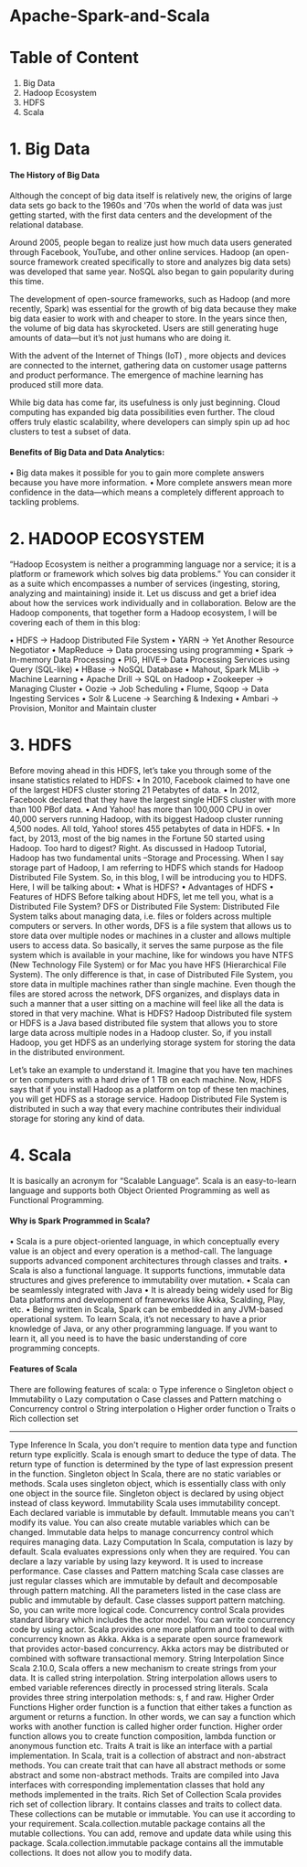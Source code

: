 # Apache-Spark-and-Scala

# Table of Content
1. Big Data
2. Hadoop Ecosystem
3. HDFS
4. Scala


# 1. Big Data

#### The History of Big Data

Although the concept of big data itself is relatively new, the origins of large data sets go back to the 1960s and '70s when the world of data was just getting started, with the first data centers and the development of the relational database.

Around 2005, people began to realize just how much data users generated through Facebook, YouTube, and other online services. Hadoop (an open-source framework created specifically to store and analyzes big data sets) was developed that same year. NoSQL also began to gain popularity during this time.

The development of open-source frameworks, such as Hadoop (and more recently, Spark) was essential for the growth of big data because they make big data easier to work with and cheaper to store. In the years since then, the volume of big data has skyrocketed. Users are still generating huge amounts of data—but it’s not just humans who are doing it.

With the advent of the Internet of Things (IoT) , more objects and devices are connected to the internet, gathering data on customer usage patterns and product performance. The emergence of machine learning has produced still more data.

While big data has come far, its usefulness is only just beginning. Cloud computing has expanded big data possibilities even further. The cloud offers truly elastic scalability, where developers can simply spin up ad hoc clusters to test a subset of data. 

#### Benefits of Big Data and Data Analytics:
•	Big data makes it possible for you to gain more complete answers because you have more information.
•	More complete answers mean more confidence in the data—which means a completely different approach to tackling problems.


# 2. HADOOP ECOSYSTEM

“Hadoop Ecosystem is neither a programming language nor a service; it is a platform or framework which solves big data problems.”
You can consider it as a suite which encompasses a number of services (ingesting, storing, analyzing and maintaining) inside it. Let us discuss and get a brief idea about how the services work individually and in collaboration.
Below are the Hadoop components, that together form a Hadoop ecosystem, I will be covering each of them in this blog:

•	HDFS -> Hadoop Distributed File System
•	YARN -> Yet Another Resource Negotiator
•	MapReduce -> Data processing using programming
•	Spark -> In-memory Data Processing
•	PIG, HIVE-> Data Processing Services using Query (SQL-like)
•	HBase -> NoSQL Database
•	Mahout, Spark MLlib -> Machine Learning
•	Apache Drill -> SQL on Hadoop
•	Zookeeper -> Managing Cluster
•	Oozie -> Job Scheduling
•	Flume, Sqoop -> Data Ingesting Services
•	Solr & Lucene -> Searching & Indexing 
•	Ambari -> Provision, Monitor and Maintain cluster

# 3. HDFS

Before moving ahead in this HDFS, let’s take you through some of the insane statistics related to HDFS:
•	In 2010, Facebook claimed to have one of the largest HDFS cluster storing 21 Petabytes of data.
•	In 2012, Facebook declared that they have the largest single HDFS cluster with more than 100 PBof data.
•	And Yahoo! has more than 100,000 CPU in over 40,000 servers running Hadoop, with its biggest Hadoop cluster running 4,500 nodes. All told, Yahoo! stores 455 petabytes of data in HDFS.
•	In fact, by 2013, most of the big names in the Fortune 50 started using Hadoop.
Too hard to digest? Right. As discussed in Hadoop Tutorial, Hadoop has two fundamental units –Storage and Processing. When I say storage part of Hadoop, I am referring to HDFS which stands for Hadoop Distributed File System. So, in this blog, I will be introducing you to HDFS.
Here, I will be talking about:
•	What is HDFS?
•	Advantages of HDFS
•	Features of HDFS
Before talking about HDFS, let me tell you, what is a Distributed File System?
DFS or Distributed File System:
Distributed File System talks about managing data, i.e. files or folders across multiple computers or servers. In other words, DFS is a file system that allows us to store data over multiple nodes or machines in a cluster and allows multiple users to access data. So basically, it serves the same purpose as the file system which is available in your machine, like for windows you have NTFS (New Technology File System) or for Mac you have HFS (Hierarchical File System). The only difference is that, in case of Distributed File System, you store data in multiple machines rather than single machine. Even though the files are stored across the network, DFS organizes, and displays data in such a manner that a user sitting on a machine will feel like all the data is stored in that very machine.
What is HDFS?
Hadoop Distributed file system or HDFS is a Java based distributed file system that allows you to store large data across multiple nodes in a Hadoop cluster. So, if you install Hadoop, you get HDFS as an underlying storage system for storing the data in the distributed environment.

Let’s take an example to understand it. Imagine that you have ten machines or ten computers with a hard drive of 1 TB on each machine. Now, HDFS says that if you install Hadoop as a platform on top of these ten machines, you will get HDFS as a storage service. Hadoop Distributed File System is distributed in such a way that every machine contributes their individual storage for storing any kind of data.


# 4. Scala
It is basically an acronym for “Scalable Language”. Scala is an easy-to-learn language and supports both Object Oriented Programming as well as Functional Programming.

#### Why is Spark Programmed in Scala?
•	Scala is a pure object-oriented language, in which conceptually every value is an object and every operation is a method-call. The language supports advanced component architectures through classes and traits.
•	Scala is also a functional language. It supports functions, immutable data structures and gives preference to immutability over mutation.
•	Scala can be seamlessly integrated with Java
•	It is already being widely used for Big Data platforms and development of frameworks like Akka, Scalding, Play, etc.
•	Being written in Scala, Spark can be embedded in any JVM-based operational system.
To learn Scala, it’s not necessary to have a prior knowledge of Java, or any other programming language. If you want to learn it, all you need is to have the basic understanding of core programming concepts.


#### Features of Scala
There are following features of scala:
o	Type inference
o	Singleton object
o	Immutability
o	Lazy computation
o	Case classes and Pattern matching
o	Concurrency control
o	String interpolation
o	Higher order function
o	Traits
o	Rich collection set
________________________________________
Type Inference
In Scala, you don't require to mention data type and function return type explicitly. Scala is enough smart to deduce the type of data. The return type of function is determined by the type of last expression present in the function.
Singleton object
In Scala, there are no static variables or methods. Scala uses singleton object, which is essentially class with only one object in the source file. Singleton object is declared by using object instead of class keyword.
Immutability
Scala uses immutability concept. Each declared variable is immutable by default. Immutable means you can't modify its value. You can also create mutable variables which can be changed.
Immutable data helps to manage concurrency control which requires managing data.
Lazy Computation
In Scala, computation is lazy by default. Scala evaluates expressions only when they are required. You can declare a lazy variable by using lazy keyword. It is used to increase performance.
Case classes and Pattern matching
Scala case classes are just regular classes which are immutable by default and decomposable through pattern matching.
All the parameters listed in the case class are public and immutable by default.
Case classes support pattern matching. So, you can write more logical code.
Concurrency control
Scala provides standard library which includes the actor model. You can write concurrency code by using actor. Scala provides one more platform and tool to deal with concurrency known as Akka. Akka is a separate open source framework that provides actor-based concurrency. Akka actors may be distributed or combined with software transactional memory.
String Interpolation
Since Scala 2.10.0, Scala offers a new mechanism to create strings from your data. It is called string interpolation. String interpolation allows users to embed variable references directly in processed string literals. Scala provides three string interpolation methods: s, f and raw.
Higher Order Functions
Higher order function is a function that either takes a function as argument or returns a function. In other words, we can say a function which works with another function is called higher order function.
Higher order function allows you to create function composition, lambda function or anonymous function etc.
Traits
A trait is like an interface with a partial implementation. In Scala, trait is a collection of abstract and non-abstract methods. You can create trait that can have all abstract methods or some abstract and some non-abstract methods.
Traits are compiled into Java interfaces with corresponding implementation classes that hold any methods implemented in the traits.
Rich Set of Collection
Scala provides rich set of collection library. It contains classes and traits to collect data. These collections can be mutable or immutable. You can use it according to your requirement. Scala.collection.mutable package contains all the mutable collections. You can add, remove and update data while using this package.
Scala.collection.immutable package contains all the immutable collections. It does not allow you to modify data.

